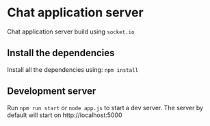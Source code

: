 # Chat application server

Chat application server build using `socket.io`

## Install the dependencies

Install all the dependencies using: `npm install`

## Development server

Run `npm run start` or `node app.js` to start a dev server. The server by default will start on http://localhost:5000